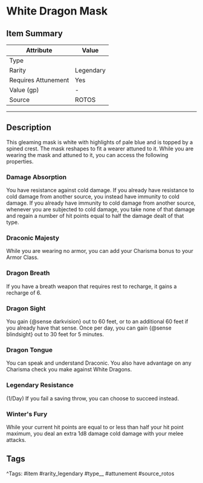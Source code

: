 # White Dragon Mask

## Item Summary

| Attribute            | Value                        |
|----------------------|------------------------------|
| Type                 |   |
| Rarity               | Legendary             |
| Requires Attunement  | Yes                |
| Value (gp)           | -    |
| Source               | ROTOS |

---

## Description

This gleaming mask is white with highlights of pale blue and is topped by a spined crest. The mask reshapes to fit a wearer attuned to it. While you are wearing the mask and attuned to it, you can access the following properties.

### Damage Absorption

You have resistance against cold damage. If you already have resistance to cold damage from another source, you instead have immunity to cold damage. If you already have immunity to cold damage from another source, whenever you are subjected to cold damage, you take none of that damage and regain a number of hit points equal to half the damage dealt of that type.

### Draconic Majesty

While you are wearing no armor, you can add your Charisma bonus to your Armor Class.

### Dragon Breath

If you have a breath weapon that requires rest to recharge, it gains a recharge of 6.

### Dragon Sight

You gain {@sense darkvision} out to 60 feet, or to an additional 60 feet if you already have that sense. Once per day, you can gain {@sense blindsight} out to 30 feet for 5 minutes.

### Dragon Tongue

You can speak and understand Draconic. You also have advantage on any Charisma check you make against White Dragons.

### Legendary Resistance

(1/Day) If you fail a saving throw, you can choose to succeed instead.

### Winter's Fury

While your current hit points are equal to or less than half your hit point maximum, you deal an extra 1d8 damage cold damage with your melee attacks.

## Tags

^Tags: #item #rarity_legendary #type__ #attunement #source_rotos